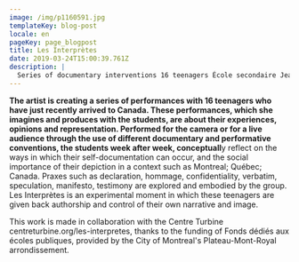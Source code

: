 ```yaml
---
image: /img/p1160591.jpg
templateKey: blog-post
locale: en
pageKey: page_blogpost
title: Les Interprètes
date: 2019-03-24T15:00:39.761Z
description: |
  Series of documentary interventions 16 teenagers École secondaire Jeanne-Mance
---
```

**The artist is creating a series of performances with 16 teenagers who have just recently arrived to Canada. These performances, which she imagines and produces with the students, are about their experiences, opinions and representation. Performed for the camera or for a live audience through the use of different documentary and performative conventions, the students week after week, conceptuall**y reflect on the ways in which their self-documentation can occur, and the social importance of their depiction in a context such as Montreal; Québec; Canada. Praxes such as declaration, hommage, confidentiality, verbatim, speculation, manifesto, testimony are explored and embodied by the group. Les Interprètes is an experimental moment in which these teenagers are given back authorship and control of their own narrative and image. 

This work is made in collaboration with the Centre Turbine centreturbine.org/les-interpretes, thanks to the funding of Fonds dédiés aux écoles publiques, provided by the City of Montreal's Plateau-Mont-Royal arrondissement.
